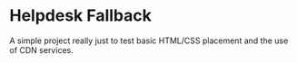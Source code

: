 # Helpdesk Fallback

A simple project really just to test basic HTML/CSS placement and the use of CDN services.
